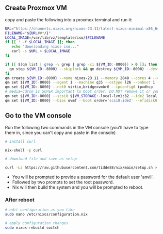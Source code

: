 
## Create Proxmox VM
copy and paste the following into a proxmox terminal and run it:

```bash
URL="https://channels.nixos.org/nixos-23.11/latest-nixos-minimal-x86_64-linux.iso"
FILENAME="${URL##*/}"
LOCAL_IMAGE=/var/lib/vz/template/iso/$FILENAME
if [[ ! -f $LOCAL_IMAGE ]]; then 
   echo "downloading nixos iso..."
   curl -s $URL > $LOCAL_IMAGE
fi

if [[ $(qm list | grep -v grep | grep -ci ${VM_ID:-8000}) > 0 ]]; then
  qm stop ${VM_ID:-8000} --skiplock && qm destroy ${VM_ID:-8000} --destroy-unreferenced-disks --purge
fi
qm create ${VM_ID:-8000} --name nixos-23.11 --memory 2048 --cores 4 --cpu cputype=host
qm set ${VM_ID:-8000} --agent 1 --machine q35 --ostype l26 --onboot 1 --scsihw virtio-scsi-pci 
qm set ${VM_ID:-8000} --net0 virtio,bridge=vmbr0 --ipconfig0 ip=dhcp
# media=cdrom is SUPER important to boot order, DO NOT remove it or your life will be pain!
qm set ${VM_ID:-8000} --scsi0 ${VM_STORAGE:-local-lvm}:32 --ide2 local:iso/$FILENAME,media=cdrom
qm set ${VM_ID:-8000} --bios ovmf --boot order='scsi0;ide2' --efidisk0 ${VM_STORAGE:-local-lvm}:0,pre-enrolled-keys=0,efitype=4m,size=528K 

```

## Go to the VM console
Run the following two commands in the VM console (you'll have to type them in, since you can't copy and paste in the console)
```bash
# install curl

nix-shell -p curl

# download file and save as setup

curl -Ls https://raw.githubusercontent.com/tidde88/nix/main/setup.sh > setup && bash setup

```

- You will be prompted to provide a password for the default user 'anvil'.
- Followed by two prompts to set the root password.
- Nix will then build the system and you will be prompted to reboot. 

### After reboot
```bash
# edit configuration as you like
sudo nano /etc/nixos/configuration.nix

# apply configuration changes
sudo nixos-rebuild switch
```


